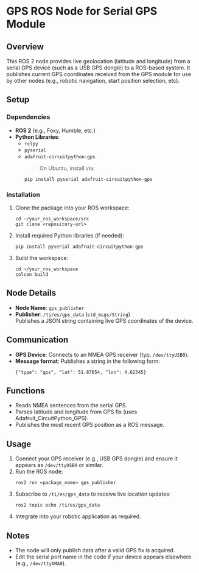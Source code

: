 # GPS ROS Node for Serial GPS Module

## Overview

This ROS 2 node provides live geolocation (latitude and longitude) from a serial GPS device (such as a USB GPS dongle) to a ROS-based system. It publishes current GPS coordinates received from the GPS module for use by other nodes (e.g., robotic navigation, start position selection, etc).

## Setup

### Dependencies

- **ROS 2** (e.g., Foxy, Humble, etc.)
- **Python Libraries**:
  - `rclpy`
  - `pyserial`
  - `adafruit-circuitpython-gps`  
    > On Ubuntu, install via:  
    ```
    pip install pyserial adafruit-circuitpython-gps
    ```

### Installation

1. Clone the package into your ROS workspace:
   ```
   cd ~/your_ros_workspace/src
   git clone <repository-url>
   ```
2. Install required Python libraries (if needed):
   ```
   pip install pyserial adafruit-circuitpython-gps
   ```
3. Build the workspace:
   ```
   cd ~/your_ros_workspace
   colcon build
   ```

## Node Details

- **Node Name**: `gps_publisher`
- **Publisher**: `/ti/es/gps_data` (`std_msgs/String`)  
  Publishes a JSON string containing live GPS coordinates of the device.

## Communication

- **GPS Device**: Connects to an NMEA GPS receiver (typ. `/dev/ttyUSB0`).
- **Message format**: Publishes a string in the following form:
  ```
  {"type": "gps", "lat": 51.87654, "lon": 4.62345}
  ```

## Functions

- Reads NMEA sentences from the serial GPS.
- Parses latitude and longitude from GPS fix (uses Adafruit_CircuitPython_GPS).
- Publishes the most recent GPS position as a ROS message.

## Usage

1. Connect your GPS receiver (e.g., USB GPS dongle) and ensure it appears as `/dev/ttyUSB0` or similar.
2. Run the ROS node:
   ```
   ros2 run <package_name> gps_publisher
   ```
3. Subscribe to `/ti/es/gps_data` to receive live location updates:
   ```
   ros2 topic echo /ti/es/gps_data
   ```
4. Integrate into your robotic application as required.

## Notes

- The node will only publish data after a valid GPS fix is acquired.
- Edit the serial port name in the code if your device appears elsewhere (e.g., `/dev/ttyAMA0`).
